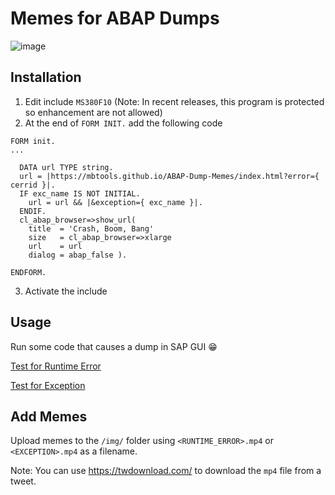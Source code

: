 # Memes for ABAP Dumps

![image](https://user-images.githubusercontent.com/59966492/157306008-46416436-ab0f-41dc-b136-9b5d1b90a44c.png)

## Installation

1. Edit include `MS380F10` (Note: In recent releases, this program is protected so enhancement are not allowed)
2. At the end of `FORM INIT.` add the following code

```abap
FORM init.
...

  DATA url TYPE string.
  url = |https://mbtools.github.io/ABAP-Dump-Memes/index.html?error={ cerrid }|.
  IF exc_name IS NOT INITIAL.
    url = url && |&exception={ exc_name }|.
  ENDIF.
  cl_abap_browser=>show_url(
    title  = 'Crash, Boom, Bang'
    size   = cl_abap_browser=>xlarge
    url    = url
    dialog = abap_false ).
  
ENDFORM.
```

3. Activate the include

## Usage

Run some code that causes a dump in SAP GUI 😁

[Test for Runtime Error](https://mbtools.github.io/ABAP-Dump-Memes/index.html?exception=ITAB_LINE_NOT_FOUND)

[Test for Exception](https://mbtools.github.io/ABAP-Dump-Memes/index.html?exception=CX_SY_ZERODIVIDE)

## Add Memes

Upload memes to the `/img/` folder using `<RUNTIME_ERROR>.mp4` or `<EXCEPTION>.mp4` as a filename.

Note: You can use https://twdownload.com/ to download the `mp4` file from a tweet.
